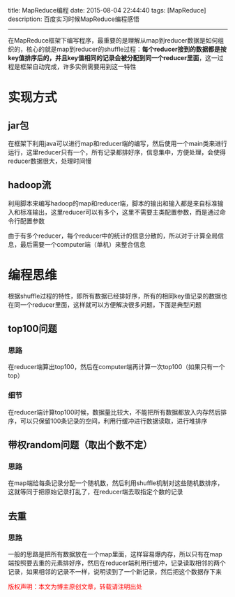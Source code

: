title: MapReduce编程
date: 2015-08-04 22:44:40
tags: [MapReduce]
description: 百度实习时候MapReduce编程感悟

---

在MapReduce框架下编写程序，最重要的是理解从map到reducer数据是如何组织的，核心的就是map到reducer的shuffle过程：**每个reducer接到的数据都是按key值排序后的，并且key值相同的记录会被分配到同一个reducer里面**，这一过程是框架自动完成，许多实例需要用到这一特性

# 实现方式

## jar包

在框架下利用java可以进行map和reducer端的编写，然后使用一个main类来进行运行，这里reducer只有一个，所有记录都排好序，信息集中，方便处理，会使得reducer数据很大，处理时间慢

## hadoop流

利用脚本来编写hadoop的map和reducer端，脚本的输出和输入都是来自标准输入和标准输出，这里reducer可以有多个，这里不需要主类配置参数，而是通过命令行配置参数

由于有多个reducer，每个reducer中的统计的信息分散的，所以对于计算全局信息，最后需要一个computer端（单机）来整合信息

# 编程思维

根据shuffle过程的特性，即所有数据已经排好序，所有的相同key值记录的数据也在同一个reducer里面，这样就可以方便解决很多问题，下面是典型问题

## top100问题

### 思路
在reducer端算出top100，然后在computer端再计算一次top100（如果只有一个top）
### 细节
在reducer端计算top100时候，数据量比较大，不能把所有数据都放入内存然后排序，可以只保留100条记录的空间，利用行缓冲进行数据读取，进行堆排序

## 带权random问题（取出个数不定）

### 思路
在map端给每条记录分配一个随机数，然后利用shuffle机制对这些随机数排序，这就等同于把原始记录打乱了，在reducer端去取指定个数的记录

## 去重

### 思路
一般的思路是把所有数据放在一个map里面，这样容易爆内存，所以只有在map端按照要去重的元素排好序，然后在reducer端利用行缓冲，记录读取相邻的两个记录，如果相邻的记录不一样，说明读到了一个新记录，然后把这个数据存下来

<font color="#FF0000">版权声明：本文为博主原创文章，转载请注明出处</font>
